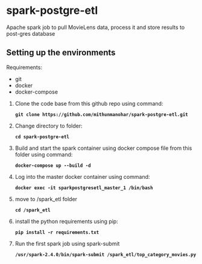 # spark-postgre-etl
Apache spark job to pull MovieLens data, process it and store results to post-gres database


## Setting up the environments

Requirements:
- git 
- docker
- docker-compose

1. Clone the code base from this github repo using command:

    **``git clone https://github.com/mithunmanohar/spark-postgre-etl.git``**
  
2. Change directory to folder:
  
    **``cd spark-postgre-etl``**

3. Build and start the spark container using docker compose file from this folder using command:
  
    **``docker-compose up --build -d``**
  
4. Log into the master docker container using command:

    **``docker exec -it sparkpostgresetl_master_1 /bin/bash``**
  
5. move to /spark_etl folder

    **``cd /spark_etl``**
  
6. install the python requirements using pip:
 
    **``pip install -r requirements.txt``**
  
6. Run the first spark job using spark-submit

    **``/usr/spark-2.4.0/bin/spark-submit /spark_etl/top_category_movies.py``**
  
  
